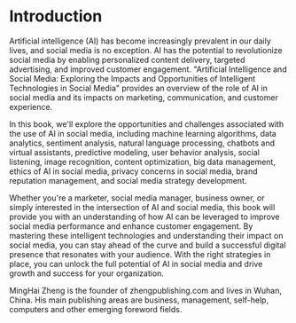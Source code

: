 # Introduction

Artificial intelligence (AI) has become increasingly prevalent in our daily lives, and social media is no exception. AI has the potential to revolutionize social media by enabling personalized content delivery, targeted advertising, and improved customer engagement. "Artificial Intelligence and Social Media: Exploring the Impacts and Opportunities of Intelligent Technologies in Social Media" provides an overview of the role of AI in social media and its impacts on marketing, communication, and customer experience.

In this book, we'll explore the opportunities and challenges associated with the use of AI in social media, including machine learning algorithms, data analytics, sentiment analysis, natural language processing, chatbots and virtual assistants, predictive modeling, user behavior analysis, social listening, image recognition, content optimization, big data management, ethics of AI in social media, privacy concerns in social media, brand reputation management, and social media strategy development.

Whether you're a marketer, social media manager, business owner, or simply interested in the intersection of AI and social media, this book will provide you with an understanding of how AI can be leveraged to improve social media performance and enhance customer engagement. By mastering these intelligent technologies and understanding their impact on social media, you can stay ahead of the curve and build a successful digital presence that resonates with your audience. With the right strategies in place, you can unlock the full potential of AI in social media and drive growth and success for your organization.

MingHai Zheng is the founder of zhengpublishing.com and lives in Wuhan, China. His main publishing areas are business, management, self-help, computers and other emerging foreword fields.
